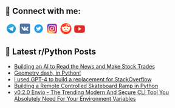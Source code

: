 ## 🔎 Connect with me:
[<img src="https://github.com/bullbesh/bullbesh/blob/main/images/Telegram.png" width="32" height="32" />](https://t.me/bullbesh)
[<img src="https://github.com/bullbesh/bullbesh/blob/main/images/VK.png" width="32" height="32" />](https://vk.com/bullbesh)
[<img src="https://github.com/bullbesh/bullbesh/blob/main/images/Twitter.png" width="32" height="32" />](https://twitter.com/bullbesh1)
[<img src="https://github.com/bullbesh/bullbesh/blob/main/images/Instagram.png" width="32" height="32" />](https://www.instagram.com/bullbesh)
[<img src="https://github.com/bullbesh/bullbesh/blob/main/images/Reddit.png" width="32" height="32" />](https://www.reddit.com/user/bullbesh)
[<img src="https://github.com/bullbesh/bullbesh/blob/main/images/YouTube.png" width="32" height="32" />](https://www.youtube.com/channel/UCtfjRs6uzgq5mfm8S06WTcg)

## 📕 Latest r/Python Posts
<!-- BLOG-POST-LIST:START -->
- [Building an AI to Read the News and Make Stock Trades](https://www.reddit.com/r/Python/comments/124rily/building_an_ai_to_read_the_news_and_make_stock/)
- [Geometry dash, in Python!](https://www.reddit.com/r/Python/comments/124qchh/geometry_dash_in_python/)
- [I used GPT-4 to build a replacement for StackOverflow](https://www.reddit.com/r/Python/comments/124pfgr/i_used_gpt4_to_build_a_replacement_for/)
- [Building a Remote Controlled Skateboard Ramp in Python](https://www.reddit.com/r/Python/comments/124p7gj/building_a_remote_controlled_skateboard_ramp_in/)
- [v0.2.0 Envio - The Trending Modern And Secure CLI Tool You Absolutely Need For Your Environment Variables](https://www.reddit.com/r/Python/comments/124p1as/v020_envio_the_trending_modern_and_secure_cli/)
<!-- BLOG-POST-LIST:END -->
